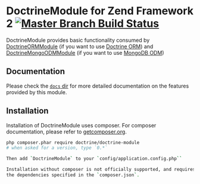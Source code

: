 # DoctrineModule for Zend Framework 2 [![Master Branch Build Status](https://secure.travis-ci.org/doctrine/DoctrineModule.png?branch=master)](http://travis-ci.org/doctrine/DoctrineModule)

DoctrineModule provides basic functionality consumed by 
[DoctrineORMModule](http://www.github.com/doctrine/DoctrineORMModule) 
(if you want to use [Doctrine ORM](https://github.com/doctrine/doctrine2))
and [DoctrineMongoODMModule](https://github.com/doctrine/DoctrineMongoODMModule)
(if you want to use [MongoDB ODM](https://github.com/doctrine/mongodb-odm))

## Documentation

Please check the [`docs` dir](https://github.com/doctrine/DoctrineModule/tree/master/docs)
for more detailed documentation on the features provided by this module.

## Installation

Installation of DoctrineModule uses composer. For composer documentation, please refer to
[getcomposer.org](http://getcomposer.org/).

```sh
php composer.phar require doctrine/doctrine-module
# when asked for a version, type `0.*`

Then add `DoctrineModule` to your `config/application.config.php``

Installation without composer is not officially supported, and requires you to install and autoload
the dependencies specified in the `composer.json`.